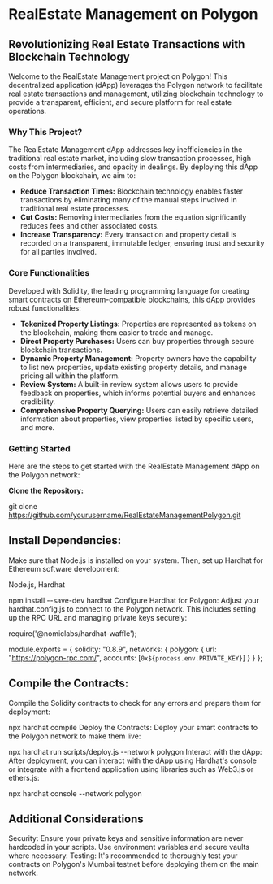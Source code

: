 # RealEstate Management on Polygon
## Revolutionizing Real Estate Transactions with Blockchain Technology

Welcome to the RealEstate Management project on Polygon! This decentralized application (dApp) leverages the Polygon network to facilitate real estate transactions and management, utilizing blockchain technology to provide a transparent, efficient, and secure platform for real estate operations.

### Why This Project?
The RealEstate Management dApp addresses key inefficiencies in the traditional real estate market, including slow transaction processes, high costs from intermediaries, and opacity in dealings. By deploying this dApp on the Polygon blockchain, we aim to:
- **Reduce Transaction Times:** Blockchain technology enables faster transactions by eliminating many of the manual steps involved in traditional real estate processes.
- **Cut Costs:** Removing intermediaries from the equation significantly reduces fees and other associated costs.
- **Increase Transparency:** Every transaction and property detail is recorded on a transparent, immutable ledger, ensuring trust and security for all parties involved.

### Core Functionalities
Developed with Solidity, the leading programming language for creating smart contracts on Ethereum-compatible blockchains, this dApp provides robust functionalities:
- **Tokenized Property Listings:** Properties are represented as tokens on the blockchain, making them easier to trade and manage.
- **Direct Property Purchases:** Users can buy properties through secure blockchain transactions.
- **Dynamic Property Management:** Property owners have the capability to list new properties, update existing property details, and manage pricing all within the platform.
- **Review System:** A built-in review system allows users to provide feedback on properties, which informs potential buyers and enhances credibility.
- **Comprehensive Property Querying:** Users can easily retrieve detailed information about properties, view properties listed by specific users, and more.

### Getting Started
Here are the steps to get started with the RealEstate Management dApp on the Polygon network:

**Clone the Repository:**

   git clone https://github.com/yourusername/RealEstateManagementPolygon.git

## Install Dependencies:
Make sure that Node.js is installed on your system. Then, set up Hardhat for Ethereum software development:

Node.js, Hardhat

npm install --save-dev hardhat
Configure Hardhat for Polygon:
Adjust your hardhat.config.js to connect to the Polygon network. This includes setting up the RPC URL and managing private keys securely:

require('@nomiclabs/hardhat-waffle');

module.exports = {
  solidity: "0.8.9",
  networks: {
    polygon: {
      url: "https://polygon-rpc.com/",
      accounts: [`0x${process.env.PRIVATE_KEY}`]
    }
  }
};


## Compile the Contracts:
Compile the Solidity contracts to check for any errors and prepare them for deployment:


npx hardhat compile
Deploy the Contracts:
Deploy your smart contracts to the Polygon network to make them live:

npx hardhat run scripts/deploy.js --network polygon
Interact with the dApp:
After deployment, you can interact with the dApp using Hardhat's console or integrate with a frontend application using libraries such as Web3.js or ethers.js:


npx hardhat console --network polygon
## Additional Considerations
Security: Ensure your private keys and sensitive information are never hardcoded in your scripts. Use environment variables and secure vaults where necessary.
Testing: It's recommended to thoroughly test your contracts on Polygon's Mumbai testnet before deploying them on the main network.
